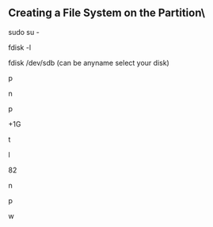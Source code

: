 ## Creating a File System on the Partition\

sudo su -

fdisk -l

fdisk /dev/sdb (can be anyname select your disk)

p

n

p

+1G

t

l

82

n

p

w